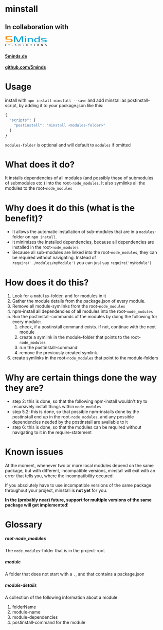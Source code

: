 # minstall

## In collaboration with
![5Minds IT-Solutions](img/5minds_logo.png "5Minds IT-Solutions")
#### [5minds.de](https://5minds.de)
#### [github.com/5minds](https://github.com/5minds)

# Usage
install with `npm install minstall --save` and add minstall as postinstall-script, by adding it to your package.json like this:
```JavaScript
{
  "scripts": {
    "postinstall": "minstall <modules-folder>"
  }
}
```
`modules-folder` is optional and will default to `modules` if omitted

# What does it do?
It installs dependencies of all modules (and possibly these of submodules of submodules etc.) into the root-`node_modules`.
It also symlinks all the modules to the root-`node_modules`

# Why does it do this (what is the benefit)?
- It allows the automatic installation of sub-modules that are in a `modules`-folder on `npm install`.
- It minimizes the installed dependencies, because all dependencies are installed in the root-`node_modules`
- Because all sub-modules are linked into the root-`node_modules`, they can be required without navigating. Instead of `require('./modules/myModule')` you can just say `require('myModule')`

# How does it do this?
1. Look for a `modules`-folder, and for modules in it
1. Gather the module details from the package.json of every module.
1. Remove all module-symlinks from the root-`node_modules`
1. npm-install all dependencies of all modules into the root-`node_modules`
1. Run the postinstall-commands of the modules by doing the following for every module:
    1. check, if a postinstall command exists. if not, continue with the next module
    1. create a symlink in the module-folder that points to the root-`node_modules`
    1. run the postinstall-command
    1. remove the previously created symlink.
1. create symlinks in the root-`node_modules` that point to the module-folders

# Why are certain things done the way they are?
- step 2: this is done, so that the following npm-install wouldn't try to recursively install things within `node_modules`
- step 5.2: this is done, so that possible npm-installs done by the postinstall end up in the root-`node_modules`, and any possible dependencies needed by the postinstall are avaliable to it
- step 6: this is done, so that the modules can be required without navigating to it in the require-statement

# Known issues
At the moment, whenever two or more local modules depend on the same package, but with different, incompatible versions, minstall will exit with an error that tells you, where the incompatibility occured.

If you absolutely have to use incompatible versions of the same package throughout your project, minstall is __not yet__ for you.

__In the (probably near) future, support for multiple versions of the same package will get implemented!__

# Glossary
##### root-node_modules
The `node_modules`-folder that is in the project-root

##### module
A folder that does not start with a `.`, and that contains a package.json

##### module-details
A collection of the following information about a module:

1. folderName
1. module-name
1. module-dependencies
1. postinstall-command for the module
